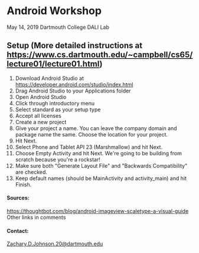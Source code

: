 # Android Workshop
May 14, 2019
Dartmouth College DALI Lab

## Setup (More detailed instructions at https://www.cs.dartmouth.edu/~campbell/cs65/lecture01/lecture01.html)
1. Download Android Studio at https://developer.android.com/studio/index.html
2. Drag Android Studio to your Applications folder
3. Open Android Studio
4. Click through introductory menu
5. Select standard as your setup type
6. Accept all licenses
7. Create a new project
8. Give your project a name. You can leave the company domain and package name the same. Choose the location for your project.
9. Hit Next.
10. Select Phone and Tablet API 23 (Marshmallow) and hit Next.
11. Choose Empty Activity and hit Next. We're going to be building from scratch because you're a rockstar!
12. Make sure both "Generate Layout File" and "Backwards Compatibility" are checked.
13. Keep default names (should be MainActivity and activity_main) and hit Finish.

#### Sources:

https://thoughtbot.com/blog/android-imageview-scaletype-a-visual-guide 
Other links in comments


#### Contact:
Zachary.D.Johnson.20@dartmouth.edu
